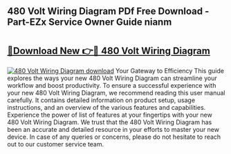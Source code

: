 ## 480 Volt Wiring Diagram PDf Free Download - Part-EZx Service Owner Guide nianm

# <h2><a href="http://dfh5xxa.blite.top/?on=480+Volt+Wiring+Diagram">🔗Download New 👉🔴 480 Volt Wiring Diagram</a></h2>

[![480 Volt Wiring Diagram download](https://i.imgur.com/lujVjoI.png)](http://dfh5xxa.blite.top/?on=480+Volt+Wiring+Diagram)
Your Gateway to Efficiency This guide explores the ways your new 480 Volt Wiring Diagram can streamline your workflow and boost productivity. To ensure a successful experience with your new 480 Volt Wiring Diagram, we recommend reading this user manual carefully. It contains detailed information on product setup, usage instructions, and an overview of the various features and capabilities. Experience the power of list of features at your fingertips with your new 480 Volt Wiring Diagram. We trust that the 480 Volt Wiring Diagram has been an accurate and detailed resource in your efforts to master your new device. In case of any queries or concerns, please do not hesitate to reach out to our customer service team.
